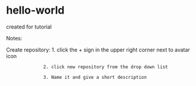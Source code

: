 # hello-world
created for tutorial

Notes:

Create repository: 1. click the + sign in the upper right corner next to avatar icon
      
                  2. click new repository from the drop down list
                  
                  3. Name it and give a short description
